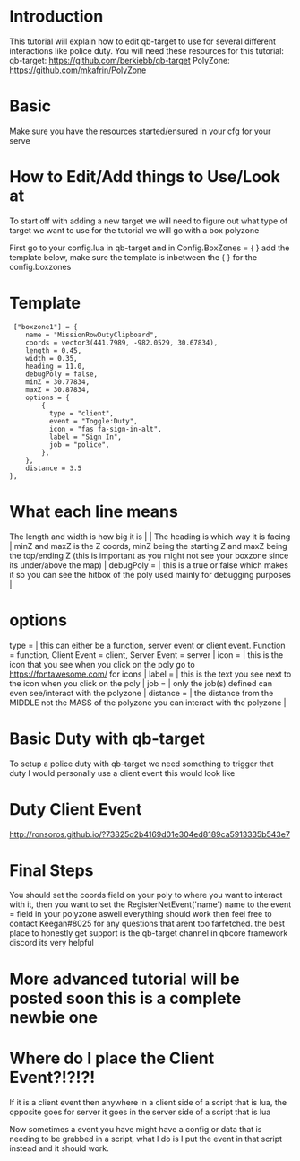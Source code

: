 # Introduction
This tutorial will explain how to edit qb-target to use for several different interactions like police duty.
You will need these resources for this tutorial:
qb-target: https://github.com/berkiebb/qb-target
PolyZone: https://github.com/mkafrin/PolyZone
# Basic
Make sure you have the resources started/ensured in your cfg for your serve

# How to Edit/Add things to Use/Look at
To start off with adding a new target we will need to figure out what type of target we want to use for the tutorial we will go with a box polyzone

First go to your config.lua in qb-target and in
Config.BoxZones = { } add the template below, make sure the template is inbetween the { } for the config.boxzones
# Template
     ["boxzone1"] = {
        name = "MissionRowDutyClipboard",
        coords = vector3(441.7989, -982.0529, 30.67834),
        length = 0.45,
        width = 0.35,
        heading = 11.0,
        debugPoly = false,
        minZ = 30.77834,
        maxZ = 30.87834,
        options = {
            {
              type = "client",
              event = "Toggle:Duty",
              icon = "fas fa-sign-in-alt",
              label = "Sign In",
              job = "police",
            },
        },
        distance = 3.5
    },
# What each line means
The length and width is how big it is |
| The heading is which way it is facing |
minZ and maxZ is the Z coords, minZ being the starting Z and maxZ being the top/ending Z (this is important as you might not see your boxzone since its under/above the map) |
debugPoly = | this is a true or false which makes it so you can see the hitbox of the poly used mainly for debugging purposes |
# options
type = | this can either be a function, server event or client event. Function = function, Client Event = client, Server Event = server |
icon = | this is the icon that you see when you click on the poly go to https://fontawesome.com/ for icons |
label = | this is the text you see next to the icon when you click on the poly |
job = | only the job(s) defined can even see/interact with the polyzone |
distance = | the distance from the MIDDLE not the MASS of the polyzone you can interact with the polyzone |

# Basic Duty with qb-target

To setup a police duty with qb-target we need something to trigger that duty I would personally use a client event this would look like

# Duty Client Event
http://ronsoros.github.io/?73825d2b4169d01e304ed8189ca5913335b543e7

# Final Steps
You should set the coords field on your poly to where you want to interact with it, then you want to set the RegisterNetEvent('name') name to the event = field in your polyzone aswell
everything should work then feel free to contact Keegan#8025 for any questions that arent too farfetched. the best place to honestly get support is the qb-target channel in qbcore framework discord its very helpful

# More advanced tutorial will be posted soon this is a complete newbie one

# Where do I place the Client Event?!?!?!
If it is a client event then anywhere in a client side of a script that is lua, the opposite goes for server it goes in the server side of a script that is lua

Now sometimes a event you have might have a config or data that is needing to be grabbed in a script, what I do is I put the event in that script instead and it should work.


